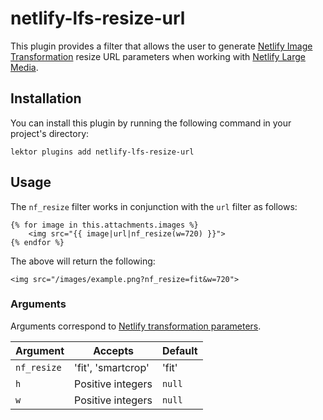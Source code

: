 # netlify-lfs-resize-url

This plugin provides a filter that allows the user to generate [Netlify Image Transformation](https://www.netlify.com/docs/image-transformation/) resize URL parameters when working with [Netlify Large Media](https://www.netlify.com/docs/large-media/).

## Installation

You can install this plugin by running the following command in your project's directory:

    lektor plugins add netlify-lfs-resize-url

## Usage

The `nf_resize` filter works in conjunction with the `url` filter as follows:

    {% for image in this.attachments.images %}
        <img src="{{ image|url|nf_resize(w=720) }}">
    {% endfor %}

The above will return the following:

`<img src="/images/example.png?nf_resize=fit&w=720">`

### Arguments

Arguments correspond to [Netlify transformation parameters](https://www.netlify.com/docs/image-transformation/#parameters-for-transformation).

| Argument | Accepts | Default |
|-------------|--------------------|---------|
| `nf_resize` | 'fit', 'smartcrop' | 'fit' |
| `h` | Positive integers | `null` |
| `w` | Positive integers | `null` |